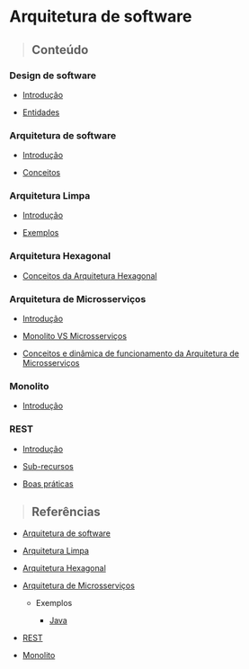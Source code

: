 # Arquitetura de software

> ## **Conteúdo**

### Design de software

- [Introdução](/software-architecture/software-design/introduction.md)

- [Entidades](/software-architecture/software-design/entities.md)

### Arquitetura de software

- [Introdução](/software-architecture/introducao.md)

- [Conceitos](/software-architecture/conceitos.md)

### Arquitetura Limpa

- [Introdução](/software-architecture/clean-architecture/introducao.md)

- [Exemplos](/software-architecture/clean-architecture/exemples.md)

### Arquitetura Hexagonal

- [Conceitos da Arquitetura Hexagonal](/software-architecture/hexagonal-architecture/conceitos.md)

### Arquitetura de Microsserviços

- [Introdução](/software-architecture/microservices-architecture/introduction.md)

- [Monolito VS Microsserviços](/software-architecture/microservices-architecture/monolito-vs-microsservico.md)

- [Conceitos e dinâmica de funcionamento da Arquitetura de Microsserviços](/software-architecture/microservices-architecture/conceitos.md)

### Monolito

- [Introdução](/software-architecture/monolith/introduction.md)

### REST

- [Introdução](/software-architecture/rest/introducao.md)

- [Sub-recursos](/software-architecture/rest/sub-recursos.md)

- [Boas práticas](/software-architecture/rest/boas-praticas.md)

> ## **Referências**

- [Arquitetura de software](/software-architecture/references.md)

- [Arquitetura Limpa](/software-architecture/clean-architecture/references.md)

- [Arquitetura Hexagonal](/software-architecture/hexagonal-architecture/references.md)

- [Arquitetura de Microsserviços](/software-architecture/microservices-architecture/references.md)

  - Exemplos

    - [Java](/software-architecture/microservices-architecture/examples/java/references.md)

- [REST](/software-architecture/rest/references.md)

- [Monolito](/software-architecture/monolith/references.md)
